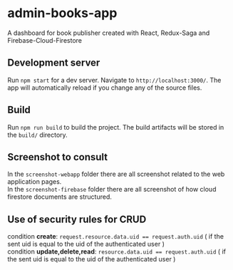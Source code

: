 # admin-books-app
A dashboard for book publisher created with React, Redux-Saga and Firebase-Cloud-Firestore

## Development server
Run `npm start` for a dev server. Navigate to `http://localhost:3000/`. 
The app will automatically reload if you change any of the source files.

## Build
Run `npm run build` to build the project. The build artifacts will be stored in the `build/` directory.

## Screenshot to consult
In the `screenshot-webapp` folder there are all screenshot related to the web application pages. <br/>
In the `screenshot-firebase` folder there are all screenshot of how cloud firestore documents are structured.

## Use of security rules for CRUD
condition <strong>create</strong>: `request.resource.data.uid == request.auth.uid` ( if the sent uid is equal to the uid of the authenticated user ) 
<br/>
condition <strong>update,delete,read</strong>: `resource.data.uid == request.auth.uid` ( if the sent uid is equal to the uid of the authenticated user )

